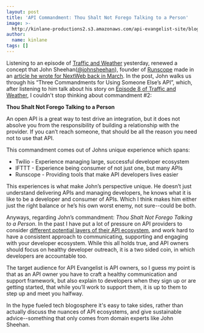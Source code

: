 ```yaml
---
layout: post
title: 'API Commandment: Thou Shalt Not Forego Talking to a Person'
image: >-
  http://kinlane-productions2.s3.amazonaws.com/api-evangelist-site/blog/kin-lane-in-api-we-trust-trimmed.png
author:
  name: kinlane
tags: []
---
```

Listening to an episode of [Traffic and Weather](http://trafficandweather.io/) yesterday, renewed a concept that John Sheehan([@johnsheehan](https://twitter.com/johnsheehan)), founder of [Runscope](https://www.runscope.com/signin?next=%2F "Runscope") made in an [article he wrote for NextWeb back in March](http://thenextweb.com/dd/2013/03/12/apis-are-dead-long-live-apis/?fromcat=all). In the post, John walks us through his “Three Commandments for Using Someone Else’s API”, which, after listening to him talk about his story on [Episode 8 of Traffic and Weather](http://trafficandweather.io/post/46485798823/episode-8-im-going-to-withdraw-my-objection), I couldn't stop thinking about commandment #2:

**Thou Shalt Not Forego Talking to a Person**

An open API is a great way to test drive an integration, but it does not absolve you from the responsibility of building a relationship with the provider. If you can’t reach someone, that should be all the reason you need not to use that API.

This commandment comes out of Johns unique experience which spans:

*   Twilio - Experience managing large, successful developer ecosystem
*   IFTTT - Experience being consumer of not just one, but many APIs
*   Runscope - Providing tools that make API developers lives easier

This experiences is what make John’s perspective unique. He doesn’t just understand delivering APIs and managing developers, he knows what it is like to be a developer and consumer of APIs. Which I think makes him either just the right balance or he’s his own worst enemy, not sure--could be both.

Anyways, regarding John’s commandment: _Thou Shalt Not Forego Talking to a Person_. In the past I have put a lot of pressure on API providers to consider [different potential layers of their API ecosystem](http://apievangelist.com/2012/01/31/four-potential-levels-of-an-api-business-ecosystem/), and work hard to have a consistent approach to communicating, supporting and engaging with your developer ecosystem. While this all holds true, and API owners should focus on healthy developer outreach, it is a two sided coin, in which developers are accountable too.

The target audience for API Evangelist is API owners, so I guess my point is that as an API owner you have to craft a healthy communication and support framework, but also explain to developers when they sign up or are getting started, that while you’ll work to support them, it is up to them to step up and meet you halfway.

In the hype fueled tech blogosphere it's easy to take sides, rather than actually discuss the nuances of API ecosystems, and give sustainable advice--something that only comes from domain experts like John Sheehan.